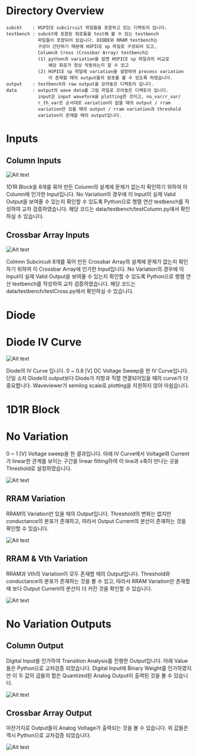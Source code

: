# Directory Overview

```
subckt    : HSPICE subcircuit 파일들을 포함하고 있는 디렉토리 입니다.
testbench : subckt에 포함된 회로들을 test해 볼 수 있는 testbench
            파일들이 포함되어 있습니다. DIODE와 RRAM testbench는
            구성이 간단하기 때문에 HSPICE sp 파일로 구성되어 있고,
            Column과 Cross (Crossbar Array) testbench는
            (1) python과 variation을 없앤 HSPICE sp 파일과의 비교로 
                해당 회로가 정상 작동하는지 알 수 있고
            (2) HSPICE sp 파일에 variation을 설정하여 process variation
                이 존재할 때의 output들의 분포를 볼 수 있도록 하였습니다.
output    : testbench의 raw output을 모아놓은 디렉토리 입니다.
data      : output의 wave data를 그림 파일로 모아놓은 디렉토리 입니다.
            input은 input waveform을 plotting한 것이고, no_var/r_var/
            r_th_var은 순서대로 variation이 없을 때의 output / rram 
            variation만 있을 때의 output / rram variation과 threshold
            variaton이 존재할 때의 output입니다.
```
# Inputs
## Column Inputs

![Ait text](/data/input/column_input.png)

1D1R Block을 8개를 묶어 만든 Column의 설계에 문제가 없는지 확인하기 위하여 이 Column에 인가한 Input입니다. No Variation의 경우에 이 Input이 실제 Valid Output을 보여줄 수 있는지 확인할 수 있도록 Python으로 행렬 연산 testbench를 작성하여 교차 검증하였습니다. 해당 코드는 data/testbench/testColumn.py에서 확인하실 수 있습니다.


## Crossbar Array Inputs

![Ait text](/data/input/cross_input.png)

Colmnn Subcircuit 8개를 묶어 만든 Crossbar Array의 설계에 문제가 없는지 확인하기 위하여 이 Crossbar Array에 인가한 Input입니다. No Variation의 경우에 이 Input이 실제 Valid Output을 보여줄 수 있는지 확인할 수 있도록 Python으로 행렬 연산 testbench를 작성하여 교차 검증하였습니다. 해당 코드는 data/testbench/testCross.py에서 확인하실 수 있습니다.




# Diode
# Diode IV Curve

![Ait text](/data/diode.png)

Diode의 IV Curve 입니다. 0 ~ 0.8 [V] DC Voltage Sweep을 한 IV Curve입니다.
단일 소자 Diode의 output보다 Diode가 저항과 직렬 연결되어있을 때의 curve가 더 중요합니다. Waveviewer가 semilog scale로 plotting을 지원하지 않아 아쉽습니다.




# 1D1R Block
# No Variation

0 ~ 1 [V] Voltage sweep을 한 결과입니다. 아래 IV Curve에서 Voltage와 Current가 linear한 관계를 보이는 구간을 linear fitting하여 이 line과 x축이 만나는 곳을 Threshold로 설정하였습니다.

![Ait text](/data/no_var/rram.png)

## RRAM Variation

RRAM의 Variation만 있을 때의 Output입니다. Threshold의 변화는 없지만 conductance의 분포가 존재하고, 따라서 Output Current의 분산이 존재하는 것을 확인할 수 있습니다.

![Ait text](/data/r_var/rram.png)

## RRAM & Vth Variation

RRAM과 Vth의 Variation이 모두 존재할 때의 Output입니다. Threshold와 conductance의 분포가 존재하는 것을 볼 수 있고, 따라서 RRAM Variation만 존재할 때 보다 Output Current의 분산이 더 커진 것을 확인할 수 있습니다.

![Ait text](/data/r_th_var/rram.png)


# No Variation Outputs

## Column Output

Digital Input을 인가하여 Transition Analysis를 진행한 Output입니다. 아래 Value들은 Python으로 교차검증 되었습니다. Digital Input에 Binary Weight를 인가하였지만 이 두 값의 곱들의 합은 Quantized된 Analog Output이 출력된 것을 볼 수 있습니다.

![Ait text](/data/no_var/column.png)

## Crossbar Array Output

마찬가지로 Output들이 Analog Voltage가 출력되는 것을 볼 수 있습니다. 위 값들은 역시 Python으로 교차검증 되었습니다.

![Ait text](/data/no_var/cross.png)
